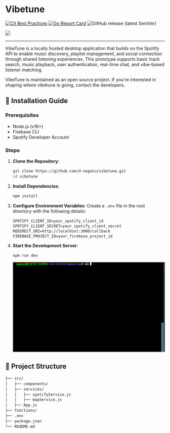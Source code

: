 # Vibetune

[![CII Best Practices](https://bestpractices.coreinfrastructure.org/projects/569/badge)](https://bestpractices.coreinfrastructure.org/projects/569) [![Go Report Card](https://goreportcard.com/badge/github.com/kubernetes/kubernetes)](https://goreportcard.com/report/github.com/kubernetes/kubernetes) ![GitHub release (latest SemVer)](https://img.shields.io/github/v/release/kubernetes/kubernetes?sort=semver)

<img src="https://hdcdnsun2.r.worldssl.net/sites/www.hypnosisdownloads.com/files/product-images/connected.jpg" width="250">


----
VibeTune is a locally hosted desktop application that builds on the Spotify API to enable music discovery, playlist management, and social connection through shared listening experiences. This prototype supports basic track search, music playback, user authentication, real-time chat, and vibe-based listener matching.
 

VibeTune is maintained as an open source project. If you're interested in shaping where vibetune is going, contact the developers.


## 📜 Installation Guide

### Prerequisites

- Node.js (v16+)
- Firebase CLI
- Spotify Developer Account

### Steps

1. **Clone the Repository**:
    ```bash
    git clone https://github.com/d-negatu/vibetune.git
    cd vibetune
    ```

2. **Install Dependencies**:
    ```bash
    npm install
    ```

3. **Configure Environment Variables**:
    Create a `.env` file in the root directory with the following details:
    ```env
    SPOTIFY_CLIENT_ID=your_spotify_client_id
    SPOTIFY_CLIENT_SECRET=your_spotify_client_secret
    REDIRECT_URI=http://localhost:3000/callback
    FIREBASE_PROJECT_ID=your_firebase_project_id
    ```

4. **Start the Development Server**:
    ```bash
    npm run dev
    ```
    ![Demo](./src/assets/hello.gif)

## 📂 Project Structure

```bash
├── src/
│   ├── components/
│   ├── services/
│   │   ├── spotifyService.js
│   │   ├── mapService.js
│   ├── App.js
├── functions/
├── .env
├── package.json
└── README.md
